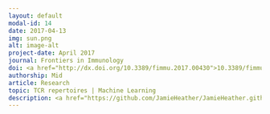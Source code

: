 ```yaml
---
layout: default
modal-id: 14
date: 2017-04-13
img: sun.png
alt: image-alt
project-date: April 2017
journal: Frontiers in Immunology
doi: <a href="http://dx.doi.org/10.3389/fimmu.2017.00430">10.3389/fimmu.2017.00430</a>
authorship: Mid
article: Research
topic: TCR repertoires | Machine Learning
description: <a href="https://github.com/JamieHeather/JamieHeather.github.io/raw/master/_pdfs/Sun_2017_FrontImmuno_TCRs_Machine_Learning.pdf">Download pdf</a><p>
---
```

